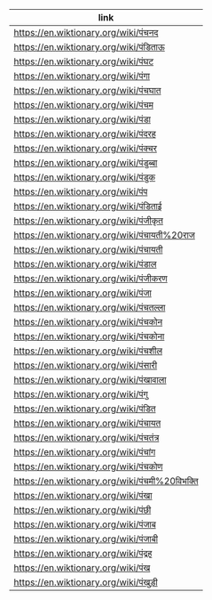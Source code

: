 |link|
|----|
|https://en.wiktionary.org/wiki/पंचनद|
|https://en.wiktionary.org/wiki/पंडिताऊ|
|https://en.wiktionary.org/wiki/पंघट|
|https://en.wiktionary.org/wiki/पंगा|
|https://en.wiktionary.org/wiki/पंचघात|
|https://en.wiktionary.org/wiki/पंचम|
|https://en.wiktionary.org/wiki/पंडा|
|https://en.wiktionary.org/wiki/पंदरह|
|https://en.wiktionary.org/wiki/पंक्चर|
|https://en.wiktionary.org/wiki/पंडुब्बा|
|https://en.wiktionary.org/wiki/पंडुक|
|https://en.wiktionary.org/wiki/पंप|
|https://en.wiktionary.org/wiki/पंडिताई|
|https://en.wiktionary.org/wiki/पंजीकृत|
|https://en.wiktionary.org/wiki/पंचायती%20राज|
|https://en.wiktionary.org/wiki/पंचायती|
|https://en.wiktionary.org/wiki/पंडाल|
|https://en.wiktionary.org/wiki/पंजीकरण|
|https://en.wiktionary.org/wiki/पंजा|
|https://en.wiktionary.org/wiki/पंचतल्ला|
|https://en.wiktionary.org/wiki/पंचकोन|
|https://en.wiktionary.org/wiki/पंचकोना|
|https://en.wiktionary.org/wiki/पंचशील|
|https://en.wiktionary.org/wiki/पंसारी|
|https://en.wiktionary.org/wiki/पंखावाला|
|https://en.wiktionary.org/wiki/पंगु|
|https://en.wiktionary.org/wiki/पंडित|
|https://en.wiktionary.org/wiki/पंचायत|
|https://en.wiktionary.org/wiki/पंचतंत्र|
|https://en.wiktionary.org/wiki/पंचांग|
|https://en.wiktionary.org/wiki/पंचकोण|
|https://en.wiktionary.org/wiki/पंचमी%20विभक्ति|
|https://en.wiktionary.org/wiki/पंखा|
|https://en.wiktionary.org/wiki/पंछी|
|https://en.wiktionary.org/wiki/पंजाब|
|https://en.wiktionary.org/wiki/पंजाबी|
|https://en.wiktionary.org/wiki/पंद्रह|
|https://en.wiktionary.org/wiki/पंख|
|https://en.wiktionary.org/wiki/पंखुड़ी|
